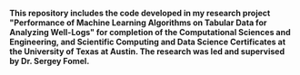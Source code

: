 **This repository includes the code developed in my research project "Performance of Machine Learning Algorithms on Tabular Data for Analyzing Well-Logs" for completion of the Computational Sciences and Engineering, and Scientific Computing and Data Science Certificates at the University of Texas at Austin.
The research was led and supervised by Dr. Sergey Fomel.**
